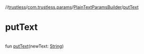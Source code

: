 //[trustless](../../../index.md)/[com.trustless.params](../index.md)/[PlainTextParamsBuilder](index.md)/[putText](put-text.md)

# putText

\
fun [putText](put-text.md)(newText: [String](https://kotlinlang.org/api/latest/jvm/stdlib/kotlin/-string/index.html))
